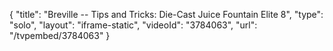 {
    "title": "Breville -- Tips and Tricks: Die-Cast Juice Fountain Elite 8",
    "type": "solo",
    "layout": "iframe-static",
    "videoId": "3784063",
    "url": "\/tvpembed\/3784063"
}